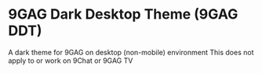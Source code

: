 # 9GAG Dark Desktop Theme (9GAG DDT)
A dark theme for 9GAG on desktop (non-mobile) environment
This does not apply to or work on 9Chat or 9GAG TV
